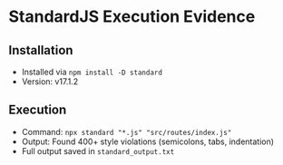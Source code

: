 # StandardJS Execution Evidence

## Installation
- Installed via `npm install -D standard`
- Version: v17.1.2

## Execution
- Command: `npx standard "*.js" "src/routes/index.js"`
- Output: Found 400+ style violations (semicolons, tabs, indentation)
- Full output saved in `standard_output.txt`